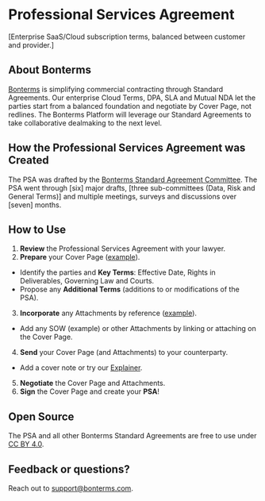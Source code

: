 # Professional Services Agreement
[Enterprise SaaS/Cloud subscription terms, balanced between customer and provider.]

## About Bonterms
[Bonterms](https://bonterms.com/) is simplifying commercial contracting through Standard Agreements. Our enterprise Cloud Terms, DPA, SLA and Mutual NDA let the parties start from a balanced foundation and negotiate by Cover Page, not redlines. The Bonterms Platform will leverage our Standard Agreements to take collaborative dealmaking to the next level.

## How the Professional Services Agreement was Created
The PSA was drafted by the [Bonterms Standard Agreement Committee](https://bonterms.com/committee/). The PSA went through [six] major drafts, [three sub-committees (Data, Risk and General Terms)] and multiple meetings, surveys and discussions over [seven] months.

## How to Use
1. **Review** the Professional Services Agreement with your lawyer.
2. **Prepare** your Cover Page ([example](https://bonterms.com/forms/cloud-terms-cover-page-example/)).
- Identify the parties and **Key Terms**: Effective Date, Rights in Deliverables, Governing Law and Courts.
- Propose any **Additional Terms** (additions to or modifications of the PSA).
3. **Incorporate** any Attachments by reference ([example](https://bonterms.com/forms/additional-terms-toolkit/#attachments)).
- Add any SOW (example) or other Attachments by linking or attaching on the Cover Page.
4. **Send** your Cover Page (and Attachments) to your counterparty.
- Add a cover note or try our [Explainer](https://bonterms.com/forms/bonterms-explainer/).
5. **Negotiate** the Cover Page and Attachments.
6. **Sign** the Cover Page and create your **PSA**!

## Open Source
The PSA and all other Bonterms Standard Agreements are free to use under [CC BY 4.0](https://creativecommons.org/licenses/by/4.0/legalcode).

## Feedback or questions?
Reach out to support@bonterms.com.
